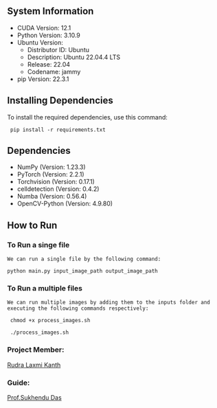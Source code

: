 ## System Information

- CUDA Version: 12.1
- Python Version: 3.10.9
- Ubuntu Version:
  - Distributor ID: Ubuntu
  - Description: Ubuntu 22.04.4 LTS
  - Release: 22.04
  - Codename: jammy
- pip Version: 22.3.1



## Installing Dependencies

To install the required dependencies, use this command:

<code>  pip install -r requirements.txt  </code>

## Dependencies

- NumPy (Version: 1.23.3)
- PyTorch (Version: 2.2.1)
- Torchvision (Version: 0.17.1)
- celldetection (Version: 0.4.2)
- Numba (Version: 0.56.4)
- OpenCV-Python (Version: 4.9.80)


## How to Run
  ### To Run a singe file 
    We can run a single file by the following command:
<code>python main.py input_image_path output_image_path</code>

### To Run a multiple files 
    We can run multiple images by adding them to the inputs folder and executing the following commands respectively:
<code> chmod +x process_images.sh
</code>

<code> ./process_images.sh
</code>













### Project Member:

[Rudra Laxmi Kanth](https://github.com/rudralaxmikanth5)

### Guide:

[Prof.Sukhendu Das](http://www.cse.iitm.ac.in/~sdas/)
